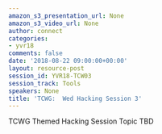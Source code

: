 ```yaml
---
amazon_s3_presentation_url: None
amazon_s3_video_url: None
author: connect
categories:
- yvr18
comments: false
date: '2018-08-22 09:00:00+00:00'
layout: resource-post
session_id: YVR18-TCW03
session_track: Tools
speakers: None
title: 'TCWG:  Wed Hacking Session 3'
---
```


TCWG Themed Hacking Session Topic TBD